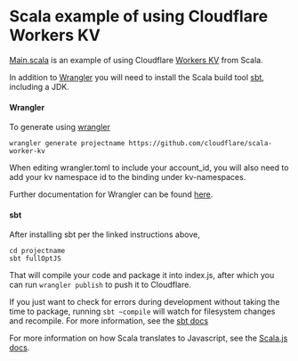 # Scala example of using Cloudflare Workers KV

[Main.scala](https://github.com/cloudflare/scala-worker-kv/blob/master/src/main/scala/Main.scala) is an example of using Cloudflare [Workers KV](https://developers.cloudflare.com/workers/reference/storage) from Scala.

In addition to [Wrangler](https://github.com/cloudflare/wrangler) you will need to install the Scala build tool [sbt](https://www.scala-sbt.org/1.x/docs/Setup.html), including a JDK.

#### Wrangler

To generate using [wrangler](https://github.com/cloudflare/wrangler)

```
wrangler generate projectname https://github.com/cloudflare/scala-worker-kv
```

When editing wrangler.toml to include your account_id, you will also need to add your kv namespace id to the binding under kv-namespaces.

Further documentation for Wrangler can be found [here](https://developers.cloudflare.com/workers/tooling/wrangler).

#### sbt

After installing sbt per the linked instructions above,

```
cd projectname
sbt fullOptJS
```

That will compile your code and package it into index.js, after which you can run `wrangler publish` to push it to Cloudflare.

If you just want to check for errors during development without taking the time to package, running `sbt ~compile` will watch for filesystem changes and recompile. For more information, see the [sbt docs](https://www.scala-sbt.org/1.x/docs/sbt-by-example.html)

For more information on how Scala translates to Javascript, see the [Scala.js docs](https://www.scala-js.org/doc/).
